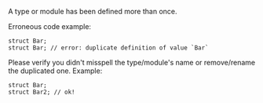 A type or module has been defined more than once.

Erroneous code example:

```compile_fail,E0428
struct Bar;
struct Bar; // error: duplicate definition of value `Bar`
```

Please verify you didn't misspell the type/module's name or remove/rename the
duplicated one. Example:

```
struct Bar;
struct Bar2; // ok!
```
